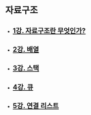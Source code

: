 # 자료구조

- ## [1강. 자료구조란 무엇인가?](./chapter1.md)

- ## [2강. 배열](./chapter2.md)

- ## [3강. 스택](./chapter3.md)

- ## [4강. 큐](./chapter4.md)

- ## [5강. 연결 리스트](./chapter5.md)

  